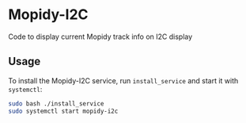 # Mopidy-I2C
Code to display current Mopidy track info on I2C display
## Usage
To install the Mopidy-I2C service, run `install_service` and start it with `systemctl`:
```bash
sudo bash ./install_service
sudo systemctl start mopidy-i2c
```

